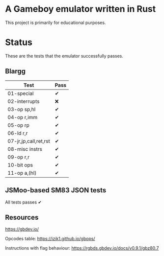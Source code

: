 # A Gameboy emulator written in Rust

This project is primarily for educational purposes.

# Status
These are the tests that the emulator successfully passes.

## Blargg
| Test                  | Pass |
| --                    | --   |
| 01-special            | ✔    |
| 02-interrupts         | ❌   |
| 03-op sp,hl           | ✔    | 
| 04-op r,imm           | ✔    |
| 05-op rp              | ✔    |
| 06-ld r,r             | ✔    |
| 07-jr,jp,call,ret,rst | ✔    |
| 08-misc instrs        | ✔    |
| 09-op r,r             | ✔    |
| 10-bit ops            | ✔    |
| 11-op a,(hl)          | ✔    |

## JSMoo-based SM83 JSON tests
All tests passes ✔

## Resources
https://gbdev.io/

Opcodes table: https://izik1.github.io/gbops/

Instructions with flag behaviour: https://rgbds.gbdev.io/docs/v0.9.1/gbz80.7

